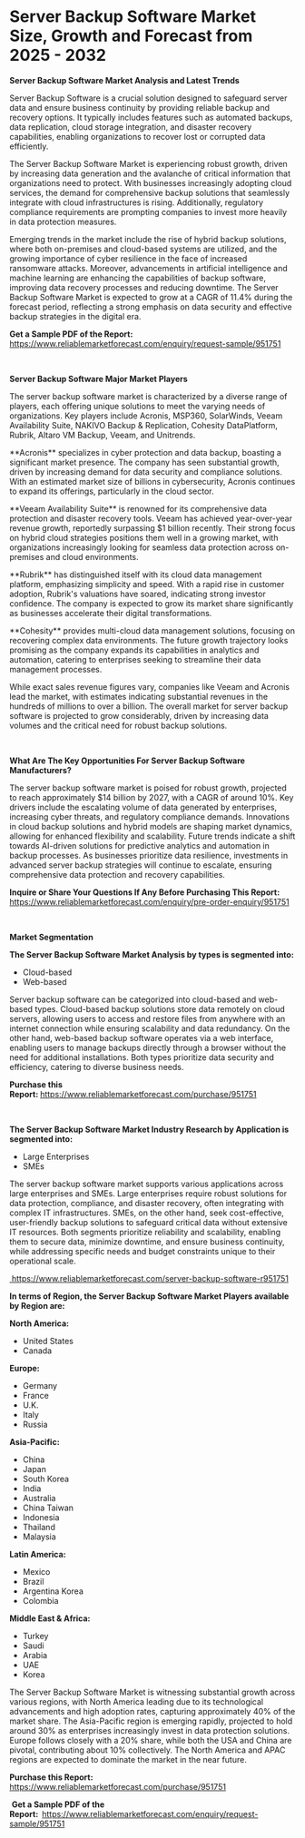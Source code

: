 <p><h1>Server Backup Software Market Size, Growth and Forecast from 2025 - 2032</h1></p><p><strong>Server Backup Software Market Analysis and Latest Trends</strong></p>
<p><p>Server Backup Software is a crucial solution designed to safeguard server data and ensure business continuity by providing reliable backup and recovery options. It typically includes features such as automated backups, data replication, cloud storage integration, and disaster recovery capabilities, enabling organizations to recover lost or corrupted data efficiently.</p><p>The Server Backup Software Market is experiencing robust growth, driven by increasing data generation and the avalanche of critical information that organizations need to protect. With businesses increasingly adopting cloud services, the demand for comprehensive backup solutions that seamlessly integrate with cloud infrastructures is rising. Additionally, regulatory compliance requirements are prompting companies to invest more heavily in data protection measures.</p><p>Emerging trends in the market include the rise of hybrid backup solutions, where both on-premises and cloud-based systems are utilized, and the growing importance of cyber resilience in the face of increased ransomware attacks. Moreover, advancements in artificial intelligence and machine learning are enhancing the capabilities of backup software, improving data recovery processes and reducing downtime. The Server Backup Software Market is expected to grow at a CAGR of 11.4% during the forecast period, reflecting a strong emphasis on data security and effective backup strategies in the digital era.</p></p>
<p><strong>Get a Sample PDF of the Report:&nbsp;</strong> <a href="https://www.reliablemarketforecast.com/enquiry/request-sample/951751?utm_campaign=2795&utm_medium=2&utm_source=Github&utm_content=ia&utm_term=17042025&utm_id=server-backup-software">https://www.reliablemarketforecast.com/enquiry/request-sample/951751</a></p>
<p>&nbsp;</p>
<p><strong>Server Backup Software Major Market Players</strong></p>
<p><p>The server backup software market is characterized by a diverse range of players, each offering unique solutions to meet the varying needs of organizations. Key players include Acronis, MSP360, SolarWinds, Veeam Availability Suite, NAKIVO Backup & Replication, Cohesity DataPlatform, Rubrik, Altaro VM Backup, Veeam, and Unitrends.</p><p>**Acronis** specializes in cyber protection and data backup, boasting a significant market presence. The company has seen substantial growth, driven by increasing demand for data security and compliance solutions. With an estimated market size of billions in cybersecurity, Acronis continues to expand its offerings, particularly in the cloud sector.</p><p>**Veeam Availability Suite** is renowned for its comprehensive data protection and disaster recovery tools. Veeam has achieved year-over-year revenue growth, reportedly surpassing $1 billion recently. Their strong focus on hybrid cloud strategies positions them well in a growing market, with organizations increasingly looking for seamless data protection across on-premises and cloud environments.</p><p>**Rubrik** has distinguished itself with its cloud data management platform, emphasizing simplicity and speed. With a rapid rise in customer adoption, Rubrik's valuations have soared, indicating strong investor confidence. The company is expected to grow its market share significantly as businesses accelerate their digital transformations.</p><p>**Cohesity** provides multi-cloud data management solutions, focusing on recovering complex data environments. The future growth trajectory looks promising as the company expands its capabilities in analytics and automation, catering to enterprises seeking to streamline their data management processes.</p><p>While exact sales revenue figures vary, companies like Veeam and Acronis lead the market, with estimates indicating substantial revenues in the hundreds of millions to over a billion. The overall market for server backup software is projected to grow considerably, driven by increasing data volumes and the critical need for robust backup solutions.</p></p>
<p>&nbsp;</p>
<p><strong>What Are The Key Opportunities For Server Backup Software Manufacturers?</strong></p>
<p><p>The server backup software market is poised for robust growth, projected to reach approximately $14 billion by 2027, with a CAGR of around 10%. Key drivers include the escalating volume of data generated by enterprises, increasing cyber threats, and regulatory compliance demands. Innovations in cloud backup solutions and hybrid models are shaping market dynamics, allowing for enhanced flexibility and scalability. Future trends indicate a shift towards AI-driven solutions for predictive analytics and automation in backup processes. As businesses prioritize data resilience, investments in advanced server backup strategies will continue to escalate, ensuring comprehensive data protection and recovery capabilities.</p></p>
<p><strong>Inquire or Share Your Questions If Any Before Purchasing This Report:</strong> <a href="https://www.reliablemarketforecast.com/enquiry/pre-order-enquiry/951751?utm_campaign=2795&utm_medium=2&utm_source=Github&utm_content=ia&utm_term=17042025&utm_id=server-backup-software">https://www.reliablemarketforecast.com/enquiry/pre-order-enquiry/951751</a></p>
<p>&nbsp;</p>
<p><strong>Market Segmentation</strong></p>
<p><strong>The Server Backup Software Market Analysis by types is segmented into:</strong></p>
<p><ul><li>Cloud-based</li><li>Web-based</li></ul></p>
<p><p>Server backup software can be categorized into cloud-based and web-based types. Cloud-based backup solutions store data remotely on cloud servers, allowing users to access and restore files from anywhere with an internet connection while ensuring scalability and data redundancy. On the other hand, web-based backup software operates via a web interface, enabling users to manage backups directly through a browser without the need for additional installations. Both types prioritize data security and efficiency, catering to diverse business needs.</p></p>
<p><strong>Purchase this Report:&nbsp;</strong><a href="https://www.reliablemarketforecast.com/purchase/951751?utm_campaign=2795&utm_medium=2&utm_source=Github&utm_content=ia&utm_term=17042025&utm_id=server-backup-software">https://www.reliablemarketforecast.com/purchase/951751</a></p>
<p>&nbsp;</p>
<p><strong>The Server Backup Software Market Industry Research by Application is segmented into:</strong></p>
<p><ul><li>Large Enterprises</li><li>SMEs</li></ul></p>
<p><p>The server backup software market supports various applications across large enterprises and SMEs. Large enterprises require robust solutions for data protection, compliance, and disaster recovery, often integrating with complex IT infrastructures. SMEs, on the other hand, seek cost-effective, user-friendly backup solutions to safeguard critical data without extensive IT resources. Both segments prioritize reliability and scalability, enabling them to secure data, minimize downtime, and ensure business continuity, while addressing specific needs and budget constraints unique to their operational scale.</p></p>
<p><a href="https://www.reliablemarketforecast.com/server-backup-software-r951751?utm_campaign=2795&utm_medium=2&utm_source=Github&utm_content=ia&utm_term=17042025&utm_id=server-backup-software">&nbsp;https://www.reliablemarketforecast.com/server-backup-software-r951751</a></p>
<p><strong>In terms of Region, the Server Backup Software Market Players available by Region are:</strong></p>
<p>
    <p> <strong> North America: </strong>
        <ul>
            <li>United States</li>
            <li>Canada</li>
        </ul>
        </p> 
    <p> <strong> Europe: </strong>
        <ul>
            <li>Germany</li>
            <li>France</li>
            <li>U.K.</li>
            <li>Italy</li>
            <li>Russia</li>
        </ul>
        </p> 
    <p> <strong> Asia-Pacific: </strong>
        <ul>
            <li>China</li>
            <li>Japan</li>
            <li>South Korea</li>
            <li>India</li>
            <li>Australia</li>
            <li>China Taiwan</li>
            <li>Indonesia</li>
            <li>Thailand</li>
            <li>Malaysia</li>
        </ul>
        </p> 
    <p> <strong> Latin America: </strong>
        <ul>
            <li>Mexico</li>
            <li>Brazil</li>
            <li>Argentina Korea</li>
            <li>Colombia</li>
        </ul>
        </p> 
    <p> <strong> Middle East & Africa: </strong>
        <ul>
            <li>Turkey</li>
            <li>Saudi</li>
            <li>Arabia</li>
            <li>UAE</li>
            <li>Korea</li>
        </ul>
    </p>
    </p>
<p><p>The Server Backup Software Market is witnessing substantial growth across various regions, with North America leading due to its technological advancements and high adoption rates, capturing approximately 40% of the market share. The Asia-Pacific region is emerging rapidly, projected to hold around 30% as enterprises increasingly invest in data protection solutions. Europe follows closely with a 20% share, while both the USA and China are pivotal, contributing about 10% collectively. The North America and APAC regions are expected to dominate the market in the near future.</p></p>
<p><strong>Purchase this Report: </strong><a href="https://www.reliablemarketforecast.com/purchase/951751?utm_campaign=2795&utm_medium=2&utm_source=Github&utm_content=ia&utm_term=17042025&utm_id=server-backup-software">https://www.reliablemarketforecast.com/purchase/951751</a></p>
<p>&nbsp;<strong>Get a Sample PDF of the Report:&nbsp;&nbsp;</strong><a href="https://www.reliablemarketforecast.com/enquiry/request-sample/951751?utm_campaign=2795&utm_medium=2&utm_source=Github&utm_content=ia&utm_term=17042025&utm_id=server-backup-software">https://www.reliablemarketforecast.com/enquiry/request-sample/951751</a></p>
<p><strong></strong></p>
<p><p></p><p></p><p></p></p>